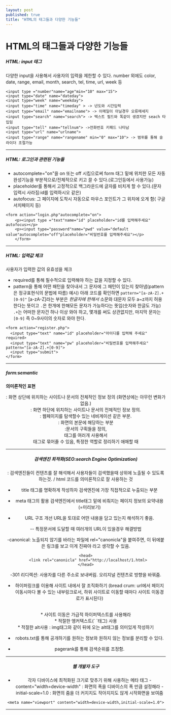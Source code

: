 ```yaml
---
layout: post
published: true
title: "HTML의 태그들과 다양한 기능들"
---
```


# HTML의 태그들과 다양한 기능들 









##### HTML: input 태그

다양한 input을 사용해서 사용자의 입력을 제한할 수 있다.
number 외에도 color, date, range, email, month, search, tel, time, url, week 등


``` 
<input type ="number"name="age"min="10" max="15">
<input type="date" name="dateday">
<input type="week" name="weekday">
<input type="time" name="timeday" > -> 년도와 시간입력 
<input type="email" name="emailname"> -> 이메일이 아닐경우 오류메세지
<input type="search" name="search"> -> 텍스트 필드와 똑같이 생겼지만 seach 타입임
<input type="tell" name="tellnum"> ->전화번호 키패드 나타남
<input type="url" name="urlname"> 
<input type="range" name="rangename" min="0" max="10"> -> 범위를 통해 슬라이더 조절가능
```

---
##### HTML: 로그인과 관련된 기능들


* autocomplete="on"을 on 또는 off 시킴으로써 form 태그 밑에 위치한 모든 자동완성기능을 부분적으로/전체적으로 키고 끌 수 있다.(로그인등에서 사용가능)
* placeholder를 통해서 고정적으로 백그라운드에 글자를 비치게 할 수 있다.(문자 입력시 사라짐:id를 입력하시오 같은)
* autofocus: 그 페이지에 도착시 자동으로 마우스 포인트가 그 위치에 오게 함( 구글 서치페이지 등)

```
<form action="login.php"autocomplete="on">
    <p><input type ="text"name="id" placeholder="id를 입력해주세요" autofocus></p>
    <p><input type="password"name="pwd" value="default value"autocomplete="off"placeholder="비밀번호를 입력해주세요"></p>
    </form>
```

---
##### HTML: 입력값 체크

사용자가 입력한 값의 유효성을 체크

* required를 통해 필수적으로 입력해야 하는 값을 지정할 수 있다.
* pattern을 통해 어떤 패턴을 찾아내서 그 문자에 그 패턴이 있는지 찾아냄(pattern은 정규표현식의 문법에 따름)
 예시) 아래 코드를 확인하면 `pattern="[a-zA-Z].+[0-9]"` [a-zA-Z]라는 부분은 *한글자에 한해서* 소문와 대문자 모두 a~z까지 허용한다는 뜻이고 `.`은 한개에 한해모든 문자가 가능하다는 뜻임(숫자와 한글도 가능) 
 `.+`는 어떠한 문자건 하나 이상 와야 하고, 몇개를 써도 상관없지만, 마지막 문자는 ` [0-9] ` 즉 0~9사이의 숫자로 와야 한다.

```
<form action="register.php">
  <input type="text" name="id" placeholder="아이디를 입력해 주세요" required>
  <input type="text" name="pw" placeholder="비밀번호를 입력해주세요" pattern="[a-zA-Z].+[0-9]">
  <input type="submit">
</form>
```
___
##### form:semantic
**의미론적인 표현**

<header>: 화면 상단에 위치하는 사이트나 문서의 전체적인 정보 정의 (화면상에는 아무런 변화가 없음.)
<footer>: 화면 하단에 위치하는 사이트나 문서의 전체적인 정보 정의.
<nav>: 웹페이지를 탐색할수 있는 네비게이션 같은 부분.
<article>: 화면의 본문에 해당하는 부분 
<section>:문서의 구획들을 정의, <article> 태그를 여러개 사용해서 <section>태그로 묶어줄 수 있음, 특정한 역할로 정리하기 애매할 때


___


##### 검색엔진 최적화(SEO:search Engine Optimization)


: 검색엔진들이 컨텐츠를 잘 해석해서 사용자들이 검색했을때 상위에 노출될 수 있도록 하는것. / html 코드를 의미론적으로 잘 사용하는 것

* title 태그를 명확하게 작성하자
검색엔진에 가장 직접적으로 누출되는 부분


* meta 태그의 활용
검색엔진에서 title태그 밑에 비춰지는 페이지 정보의 요약내용(=미리보기)


* URL 구조 개선
URL을 토대로 어떤 내용을 담고 있는지 해석하기 좋음.

-- 특정문서에 도달할 때 여러개의 URL이 있을경우 해결방법

-canonical: 노출되지 않기를 바라는 파일에  rel="canonicla"을 붙여주면, 이 뒤에붙은 링크를 보고 이게 진짜야 라고 생각할 수 있음.

```
<head>
  <link rel="canonicla" href="http://localhost/1.html>
</head>
```

-301 리디렉션: 사용자를 다른 주소로 보내버림. 오리지널 컨텐츠로 방향을 바꿔줌.


* 하이퍼링크를 이용해 사이트 내에서 잘 조직화하기
  (bread crum: url에서 페이지 이동시마다 볼 수 있는 내부링크로서, 하위 사이트로 이동할 때마다 사이트 이동경로가 표시된다)
<br>
* 사이트 이동은 가급적 하이퍼텍스트를 사용해라
<br>
* 적절한 엥커텍스트(`<a> `태그) 사용 
<br>
* 적절한 alt사용 
: img태그와 같이 뒤에 오는 alt태그를 의미있게 작성하기
<br>

* robots.txt를 통해 공개하기를 원하는 정보와 원하지 않는 정보를 분리할 수 있다.
  
* pagerank를 통해 검색순위를 조정함.
  
___


##### 웹 개발자 도구

* 각자 디바이스에 최적화된 크기로 맞추기 위해 사용하는 메타 태그
-content="width=device-width" : 화면의 폭을 디바이스의 폭 만큼 설정해라
-initial-scale=1.0 : 화면의 줌을 더 커지지도 작아지지도 않게 시작화면을 보여줌
  
```
<meta name="viewport" content="width=device-width,initial-scale=1.0">
```

                                                                    
---
